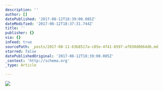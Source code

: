 ```yaml
---
description: ''
author: []
datePublished: '2017-08-12T18:39:00.085Z'
dateModified: '2017-08-12T18:37:31.744Z'
title: ''
publisher: {}
via: {}
inFeed: true
sourcePath: _posts/2017-08-11-63b8517a-c85e-4f41-8597-af030d0664d6.md
starred: false
datePublishedOriginal: '2017-08-12T18:39:00.085Z'
_context: 'http://schema.org'
_type: Article

---
```

![](https://the-grid-user-content.s3-us-west-2.amazonaws.com/fc8faee9-6565-495a-9b30-62282ff51172.tif)